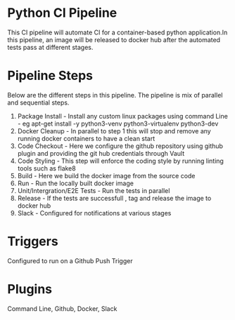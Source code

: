 # Python CI Pipeline

This CI pipeline will automate CI for a container-based python application.In this pipeline, an image will be released to docker hub after the automated tests pass at different stages.

# Pipeline Steps

Below are the different steps in this pipeline. The pipeline is mix of parallel and sequential steps.

1) Package Install - Install any custom linux packages using command Line - eg  apt-get install -y python3-venv python3-virtualenv python3-dev
2) Docker Cleanup - In parallel to step 1 this will stop and remove any running docker containers to have a clean start
3) Code Checkout - Here we configure the github repository using github plugin and providing the git hub credentials through Vault
4) Code Styling - This step will enforce the coding style by running linting tools such as flake8
5) Build - Here we build the docker image from the source code
6) Run - Run the locally built docker image 
7) Unit/Intergration/E2E Tests - Run the tests in parallel
8) Release - If the tests are successfull , tag and release the image to docker hub
9) Slack - Configured for notifications at various stages


# Triggers

Configured to run on a Github Push Trigger

# Plugins
Command Line, Github, Docker, Slack